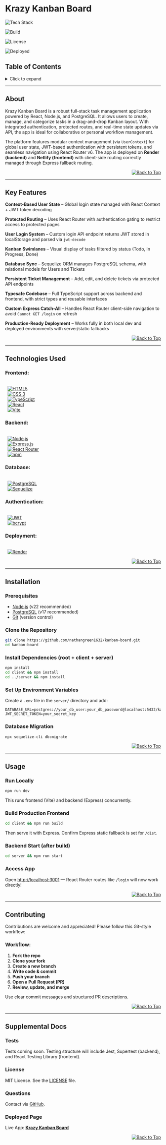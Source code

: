# <strong><span id="top"> Krazy Kanban Board </span></strong>

![Tech Stack](https://img.shields.io/badge/stack-Node.js%20%7C%20Express.js%20%7C%20React%20%7C%20PostgreSQL-blue)

![Build](https://img.shields.io/badge/build-passing-brightgreen)

![License](https://img.shields.io/badge/license-MIT-green)

![Deployed](https://img.shields.io/badge/deployed-Render-limegreen)

## Table of Contents
<details>
  <summary>Click to expand</summary>

- [About](#about)
- [Key Features](#key-features)
- [Technologies Used](#technologies-used)
- [Installation](#installation)
- [Usage](#usage)
- [Contributing](#contributing)
- [Supplemental Docs](#supplemental-docs)
    - [Tests](#tests)
    - [License](#license)
    - [Questions](#questions)
    - [Deployed Page](#deployed-page)
</details>

---

## About
Krazy Kanban Board is a robust full-stack task management application powered by React, Node.js, and PostgreSQL. It allows users to create, manage, and categorize tasks in a drag-and-drop Kanban layout. With integrated authentication, protected routes, and real-time state updates via API, the app is ideal for collaborative or personal workflow management.

The platform features modular context management (via `UserContext`) for global user state, JWT-based authentication with persistent tokens, and seamless navigation using React Router v6. The app is deployed on **Render (backend)** and **Netlify (frontend)** with client-side routing correctly managed through Express fallback routing.

<div style="text-align: right;">
  <a href="#top">
    <img src="https://img.shields.io/badge/Back%20to%20Top-%E2%86%91-royalblue" alt="Back to Top">
  </a>
</div>

___


## Key Features
**Context-Based User State** – Global login state managed with React Context + JWT token decoding

**Protected Routing** – Uses React Router with authentication gating to restrict access to protected pages

**User Login System** – Custom login API endpoint returns JWT stored in localStorage and parsed via `jwt-decode`

**Kanban Swimlanes** – Visual display of tasks filtered by status (Todo, In Progress, Done)

**Database Sync** – Sequelize ORM manages PostgreSQL schema, with relational models for Users and Tickets

**Persistent Ticket Management** – Add, edit, and delete tickets via protected API endpoints

**Typesafe Codebase** – Full TypeScript support across backend and frontend, with strict types and reusable interfaces

**Custom Express Catch-All** – Handles React Router client-side navigation to avoid `Cannot GET /login` on refresh

**Production-Ready Deployment** – Works fully in both local dev and deployed environments with server/static fallbacks

<div style="text-align: right;">
  <a href="#top">
    <img src="https://img.shields.io/badge/Back%20to%20Top-%E2%86%91-royalblue" alt="Back to Top">
  </a>
</div>

___

## Technologies Used
### **Frontend:**
<br>&nbsp; [![HTML5](https://img.shields.io/badge/HTML5-E34F26?style=for-the-badge&logo=html5&logoColor=white)](https://html.com/html5)
<br>&nbsp; [![CSS 3](https://img.shields.io/badge/CSS3-1572B6?style=for-the-badge&logo=css3&logoColor=white)](https://www.w3schools.com/css/css_intro.asp)
<br>&nbsp; [![TypeScript](https://img.shields.io/badge/TypeScript-3178C6?style=for-the-badge&logo=typescript&logoColor=white)](https://www.typescriptlang.org)
<br>&nbsp; [![React](https://img.shields.io/badge/React-20232A?style=for-the-badge&logo=react&logoColor=61DAFB)](https://react.dev)
<br>&nbsp; [![Vite](https://img.shields.io/badge/Vite-B73BFE?style=for-the-badge&logo=vite&logoColor=FFD62E)](https://vite.dev/)

### **Backend:**
<br>&nbsp; [![Node.js](https://img.shields.io/badge/Node.js-339933?style=for-the-badge&logo=node.js&logoColor=white)](https://nodejs.org)
<br>&nbsp; [![Express.js](https://img.shields.io/badge/Express.js-000000?style=for-the-badge&logo=express&logoColor=white)](https://expressjs.com)
<br>&nbsp; [![React Router](https://img.shields.io/badge/React_Router-CA4245?style=for-the-badge&logo=react-router&logoColor=white)](https://reactrouter.com/)
<br>&nbsp; [![npm](https://img.shields.io/badge/npm-CB3837?style=for-the-badge&logo=npm&logoColor=white)](https://www.npmjs.com)

### **Database:**
<br>&nbsp; [![PostgreSQL](https://img.shields.io/badge/PostgreSQL-336791?style=for-the-badge&logo=postgresql&logoColor=white)](https://www.postgresql.org)
<br>&nbsp; [![Sequelize](https://img.shields.io/badge/Sequelize-52B0E7?style=for-the-badge&logo=sequelize&logoColor=white)](https://sequelize.org)

### **Authentication:**
<br>&nbsp; [![JWT](https://img.shields.io/badge/JWT-000000?style=for-the-badge&logo=JSON%20web%20tokens&logoColor=white)](https://jwt.io)
<br>&nbsp; [![bcrypt](https://img.shields.io/badge/bcrypt-000000?style=for-the-badge&logo=bcrypt&logoColor=white)](https://www.npmjs.com/package/bcrypt)

### **Deployment:**
<br>&nbsp; [![Render](https://img.shields.io/badge/Render-333?style=for-the-badge&logo=render&logoColor=white)](https://render.com)

<div style="text-align: right;">
  <a href="#top">
    <img src="https://img.shields.io/badge/Back%20to%20Top-%E2%86%91-royalblue" alt="Back to Top">
  </a>
</div>

___

## Installation

### Prerequisites
- [Node.js](https://nodejs.org/) (v22 recommended)
- [PostgreSQL](https://www.postgresql.org/) (v17 recommended)
- [Git](https://git-scm.com/) (version control)

### Clone the Repository
```sh
git clone https://github.com/nathangreen1632/kanban-board.git
cd kanban-board
```

### Install Dependencies (root + client + server)
```sh
npm install
cd client && npm install
cd ../server && npm install
```

### Set Up Environment Variables
Create a `.env` file in the `server/` directory and add:
```env
DATABASE_URL=postgres://your_db_user:your_db_password@localhost:5432/kanban_db
JWT_SECRET_TOKEN=your_secret_key
```

### Database Migration
```sh
npx sequelize-cli db:migrate
```

<div style="text-align: right;">
  <a href="#top">
    <img src="https://img.shields.io/badge/Back%20to%20Top-%E2%86%91-royalblue" alt="Back to Top">
  </a>
</div>

___

## Usage

### Run Locally
```sh
npm run dev
```
This runs frontend (Vite) and backend (Express) concurrently.

### Build Production Frontend
```sh
cd client && npm run build
```
Then serve it with Express. Confirm Express static fallback is set for `/dist`.

### Backend Start (after build)
```sh
cd server && npm run start
```

### Access App
Open [http://localhost:3001](http://localhost:3001) — React Router routes like `/login` will now work directly!

<div style="text-align: right;">
  <a href="#top">
    <img src="https://img.shields.io/badge/Back%20to%20Top-%E2%86%91-royalblue" alt="Back to Top">
  </a>
</div>

___

## <span id="contributing"> Contributing </span>
Contributions are welcome and appreciated! Please follow this Git-style workflow:

### Workflow:
1. **Fork the repo**
2. **Clone your fork**
3. **Create a new branch**
4. **Write code & commit**
5. **Push your branch**
6. **Open a Pull Request (PR)**
7. **Review, update, and merge**

Use clear commit messages and structured PR descriptions.

<div style="text-align: right;">
  <a href="#top">
    <img src="https://img.shields.io/badge/Back%20to%20Top-%E2%86%91-royalblue" alt="Back to Top">
  </a>
</div>

___

## Supplemental Docs

### Tests
Tests coming soon. Testing structure will include Jest, Supertest (backend), and React Testing Library (frontend).

### License
MIT License. See the [LICENSE](LICENSE) file.

### Questions
Contact via [GitHub](https://github.com/nathangreen1632).

### Deployed Page
Live App: **[Krazy Kanban Board](https://your-deployed-link.com)**

<div style="text-align: right;">
  <a href="#top">
    <img src="https://img.shields.io/badge/Back%20to%20Top-%E2%86%91-royalblue" alt="Back to Top">
  </a>
</div>

